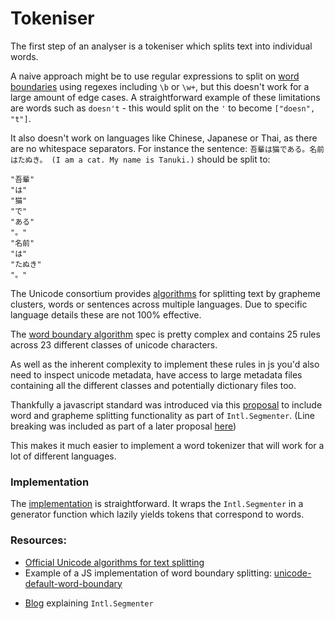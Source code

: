 # Tokeniser

The first step of an analyser is a tokeniser which splits text into individual words.

A naive approach might be to use regular expressions to split on [word boundaries](https://developer.mozilla.org/en-US/docs/Web/JavaScript/Reference/Regular_expressions/Word_boundary_assertion) using regexes including `\b` or `\w+`,  but this doesn't work for a large amount of edge cases. A straightforward example of these limitations are words such as `doesn't` - this would split on the `'` to become `["doesn", "t"]`.

It also doesn't work on languages like Chinese, Japanese or Thai, as there are no whitespace separators. For instance the sentence: `吾輩は猫である。名前はたぬき。 (I am a cat. My name is Tanuki.)` should be split to:
``` 
"吾輩"
"は"
"猫"
"で"
"ある"
"。"
"名前"
"は"
"たぬき"
"。"
```

The Unicode consortium provides [algorithms](https://unicode.org/reports/tr29/) for splitting text by grapheme clusters, words or sentences across multiple languages. Due to specific language details these are not 100% effective.

The [word boundary algorithm](https://unicode.org/reports/tr29/#Word_Boundaries) spec is pretty complex and contains 25 rules across 23 different classes of unicode characters.

As well as the inherent complexity to implement these rules in js you'd also need to inspect unicode metadata, have access to large metadata files containing all the different classes and potentially dictionary files too. 

Thankfully a javascript standard was introduced via this [proposal](https://github.com/tc39/proposal-intl-segmenter) to include word and grapheme splitting functionality as part of `Intl.Segmenter`. (Line breaking was included as part of a later proposal [here](https://github.com/tc39/proposal-intl-segmenter-v2)) 

This makes it much easier to implement a word tokenizer that will work for a lot of different languages. 

### Implementation

The [implementation](./tokeniser.mjs) is straightforward. It wraps the `Intl.Segmenter` in a generator function which lazily yields tokens that correspond to words.  

### Resources:
- [Official Unicode algorithms for text splitting](https://unicode.org/reports/tr29/)
- Example of a JS implementation of word boundary splitting: [unicode-default-word-boundary](https://github.com/eddieantonio/unicode-default-word-boundary)
* [Blog](https://www.stefanjudis.com/today-i-learned/how-to-split-javascript-strings-with-intl-segmenter/) explaining `Intl.Segmenter`
